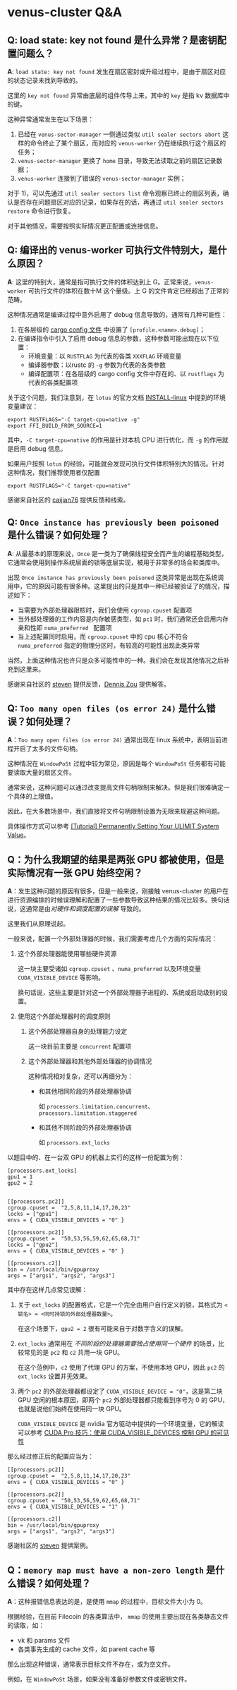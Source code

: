 # venus-cluster Q&A
## Q: load state: key not found 是什么异常？是密钥配置问题么？
**A**: `load state: key not found` 发生在扇区密封或升级过程中，是由于扇区对应的状态记录未找到导致的。

这里的 `key not found` 异常由底层的组件传导上来，其中的 `key` 是指 kv 数据库中的键。

这种异常通常发生在以下场景：
1. 已经在 `venus-sector-manager` 一侧通过类似 `util sealer sectors abort` 这样的命令终止了某个扇区，而对应的 `venus-worker` 仍在继续执行这个扇区的任务；
2. `venus-sector-manager` 更换了 `home` 目录，导致无法读取之前的扇区记录数据；
3. `venus-worker` 连接到了错误的 `venus-sector-manager` 实例；

对于 1)，可以先通过 `util sealer sectors list` 命令观察已终止的扇区列表，确认是否存在问题扇区对应的记录，如果存在的话，再通过 `util sealer sectors restore` 命令进行恢复。

对于其他情况，需要按照实际情况更正配置或连接信息。



## Q: 编译出的 venus-worker 可执行文件特别大，是什么原因？
**A**: 这里的特别大，通常是指可执行文件的体积达到上 G。正常来说，`venus-worker` 可执行文件的体积在数十M 这个量级。上 G 的文件肯定已经超出了正常的范畴。

这种情况通常是编译过程中意外启用了 debug 信息导致的，通常有几种可能性：
1. 在各层级的 [cargo config 文件](https://doc.rust-lang.org/cargo/reference/config.html) 中设置了 `[profile.<name>.debug]`；
2. 在编译指令中引入了启用 debug 信息的参数，这种参数可能出现在以下位置：
   - 环境变量：以 `RUSTFLAG` 为代表的各类 `XXXFLAG` 环境变量
   - 编译器参数：以rustc 的 `-g` 参数为代表的各类参数
   - 编译配置项：在各层级的 cargo config 文件中存在的、以 `rustflags` 为代表的各类配置项


关于这个问题，我们注意到，在 `lotus` 的官方文档 [INSTALL-linux](https://lotus.filecoin.io/lotus/install/linux/) 中提到的环境变量建议：
```
export RUSTFLAGS="-C target-cpu=native -g"
export FFI_BUILD_FROM_SOURCE=1
```

其中，`-C target-cpu=native` 的作用是针对本机 CPU 进行优化，而 `-g` 的作用就是启用 debug 信息。

如果用户按照 `lotus` 的经验，可能就会发现可执行文件体积特别大的情况。针对这种情况，我们推荐使用者仅配置
```
export RUSTFLAGS="-C target-cpu=native"
```

感谢来自社区的 [caijian76](https://github.com/caijian76) 提供反馈和线索。



## Q:  `Once instance has previously been poisoned` 是什么错误？如何处理？

**A**: 从最基本的原理来说，`Once` 是一类为了确保线程安全而产生的编程基础类型，它通常会使用到操作系统层面的锁等底层实现，被用于非常多的场合和类库中。

 出现 `Once instance has previously been poisoned` 这类异常是出现在系统调用中，它的原因可能有很多种。这里提出的只是其中一种已经被验证了的情况，描述如下：

- 当需要为外部处理器限核时，我们会使用 `cgroup.cpuset` 配置项
- 当外部处理器的工作内容是内存敏感类型，如 `pc1` 时，我们通常还会启用内存亲和性即 `numa_preferred ` 配置项
- 当上述配置同时启用，而 `cgroup.cpuset` 中的 cpu 核心不符合 `numa_preferred` 指定的物理分区时，有较高的可能性出现此类异常



当然，上面这种情况也许只是众多可能性中的一种。我们会在发现其他情况之后补充到这里来。

感谢来自社区的 [steven](https://app.slack.com/client/TEHTVS1L6/C028PCH8L31/user_profile/U03C6L8RWP6) 提供反馈，[Dennis Zou](https://app.slack.com/client/TEHTVS1L6/C028PCH8L31/user_profile/U01U2M1GZL7) 提供解答。



## Q: `Too many open files (os error 24)` 是什么错误？如何处理？

**A**：`Too many open files (os error 24)` 通常出现在 linux 系统中，表明当前进程开启了太多的文件句柄。

这种情况在 `WindowPoSt` 过程中较为常见，原因是每个 `WindowPoSt` 任务都有可能要读取大量的扇区文件。

通常来说，这种问题可以通过改变提高文件句柄限制来解决。但是我们很难确定一个具体的上限值。

因此，在大多数场景中，我们直接将文件句柄限制设置为无限来规避这种问题。

具体操作方式可以参考 [[Tutorial] Permanently Setting Your ULIMIT System Value](https://github.com/filecoin-project/lotus/discussions/6198)。



## Q：为什么我期望的结果是两张 GPU 都被使用，但是实际情况有一张 GPU 始终空闲？

**A**：发生这种问题的原因有很多，但是一般来说，刚接触 venus-cluster 的用户在进行资源编排的时候误理解和配置了一些参数导致这种结果的情况比较多。换句话说，这通常是由*对硬件和调度配置的误解* 导致的。

这里我们从原理说起。

一般来说，配置一个外部处理器的时候，我们需要考虑几个方面的实际情况：

1. 这个外部处理器能使用哪些硬件资源

   这一块主要受诸如 `cgroup.cpuset` 、`numa_preferred` 以及环境变量 `CUDA_VISIBLE_DEVICE` 等影响。

   换句话说，这些主要是针对这一个外部处理器子进程的、系统或启动级别的设置。

2. 使用这个外部处理器时的调度原则

   1. 这个外部处理器自身的处理能力设定

      这一块目前主要是 `concurrent` 配置项

   2. 这个外部处理器和其他外部处理器的协调情况

      这种情况相对复杂，还可以再细分为：

      - 和其他相同阶段的外部处理器协调

        如 `processors.limitation.concurrent`、`processors.limitation.staggered`

      - 和其他不同阶段的外部处理器协调

        如 `processors.ext_locks`



以题目中的、在一台双 GPU 的机器上实行的这样一份配置为例：

```
[processors.ext_locks]
gpu1 = 1
gpu2 = 2


[[processors.pc2]]
cgroup.cpuset =  "2,5,8,11,14,17,20,23"
locks = ["gpu1"]
envs = { CUDA_VISIBLE_DEVICES = "0" }

[[processors.pc2]]
cgroup.cpuset =  "50,53,56,59,62,65,68,71"
locks = ["gpu2"]
envs = { CUDA_VISIBLE_DEVICES = "0" }

[[processors.c2]]
bin = /usr/local/bin/gpuproxy
args = ["args1", "args2", "args3"]
```

其中存在这样几点常见误解：

1. 关于 `ext_locks` 的配置格式，它是一个完全由用户自行定义的锁，其格式为 `<锁名> = <同时持锁的外部处理器数量>`。

   在这个场景下，`gpu2 = 2` 很有可能来自于对数字含义的误解。

2. `ext_locks` 通常用在 *不同阶段的处理器需要独占使用同一个硬件* 的场景，比较常见的是 `pc2` 和 `c2` 共用一块 GPU。

   在这个范例中，`c2` 使用了代理 GPU 的方案，不使用本地 GPU，因此 `pc2` 的 `ext_locks` 设置并无效果。

3. 两个 `pc2` 的外部处理器都设定了 `CUDA_VISIBLE_DEVICE = "0"`，这是第二块 GPU 空闲的根本原因，即两个 `pc2` 外部处理器都只能看到序号为 0 的 GPU，也就是说他们始终在使用同一块 GPU。

   `CUDA_VISIBLE_DEVICE` 是 nvidia 官方驱动中提供的一个环境变量，它的解读可以参考 [CUDA Pro 技巧：使用 CUDA_VISIBLE_DEVICES 控制 GPU 的可见性](https://developer.nvidia.com/zh-cn/blog/cuda-pro-tip-control-gpu-visibility-cuda_visible_devices/)



那么经过修正后的配置应当为：

```
[[processors.pc2]]
cgroup.cpuset =  "2,5,8,11,14,17,20,23"
envs = { CUDA_VISIBLE_DEVICES = "0" }

[[processors.pc2]]
cgroup.cpuset =  "50,53,56,59,62,65,68,71"
envs = { CUDA_VISIBLE_DEVICES = "1" }

[[processors.c2]]
bin = /usr/local/bin/gpuproxy
args = ["args1", "args2", "args3"]
```



感谢社区的 [steven](https://app.slack.com/client/TEHTVS1L6/C028PCH8L31/user_profile/U03C6L8RWP6) 提供案例。



## Q：`memory map must have a non-zero length` 是什么错误？如何处理？

**A**：这种报错信息表达的是，是使用 `mmap` 的过程中，目标文件大小为 0。

根据经验，在目前 Filecoin 的各类算法中， `mmap` 的使用主要出现在各类静态文件的读取，如：

- vk 和 params 文件
- 各类事先生成的 cache 文件，如 parent cache 等

那么出现这种错误，通常表示目标文件不存在，或为空文件。

例如，在 `WindowPoSt` 场景，如果没有准备好参数文件或密钥文件。